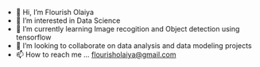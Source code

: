 - 👋 Hi, I’m Flourish Olaiya
- 👀 I’m interested in Data Science
- 🌱 I’m currently learning Image recogition and Object detection using tensorflow
- 💞️ I’m looking to collaborate on data analysis and data modeling projects
- 📫 How to reach me ... flourisholaiya@gmail.com

<!---
lourish789/lourish789 is a ✨ special ✨ repository because its `README.md` (this file) appears on your GitHub profile.
You can click the Preview link to take a look at your changes.
--->
